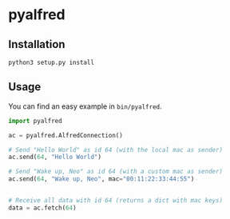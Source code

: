 pyalfred
========

Installation
------------

```
python3 setup.py install
```

Usage
-----

You can find an easy example in `bin/pyalfred`.

```python
import pyalfred

ac = pyalfred.AlfredConnection()

# Send "Hello World" as id 64 (with the local mac as sender)
ac.send(64, "Hello World")

# Send "Wake up, Neo" as id 64 (with a custom mac as sender)
ac.send(64, "Wake up, Neo", mac="00:11:22:33:44:55")


# Receive all data with id 64 (returns a dict with mac keys)
data = ac.fetch(64)
```
